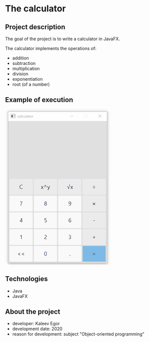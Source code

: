 # The calculator

## Project description

The goal of the project is to write a calculator in JavaFX.

The calculator implements the operations of: 
- addition
- subtraction
- multiplication
- division
- exponentiation
- root (of a number) 

## Example of execution
 
![Alt Text](calcExample.gif)

## Technologies

- Java 
- JavaFX
 
## About the project

- developer: Kaleev Egor
- development date: 2020
- reason for development: subject "Object-oriented programming"
